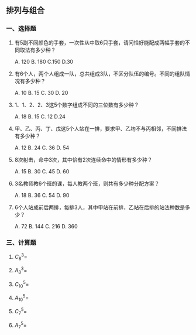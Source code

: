 ## 排列与组合

### 一、选择题

1. 有5副不同颜色的手套，一次性从中取6只手套，请问恰好能配成两幅手套的不同取法有多少种？

   A. 120   B. 180    C.150   D.30

2. 有6个人，两个人组成一队，总共组成3队，不区分队伍的编号。不同的组队情况有多少种？

   A. 10      B. 15      C. 30    D. 20

3. 1、1、2、2、3这5个数字组成不同的三位数有多少种？

   A. 18      B. 15      C. 12    D.24

4. 甲、乙、丙、丁、戊这5个人站在一排，要求甲、乙均不与丙相邻，不同排法有多少种？

   A. 12      B. 24       C. 36    D. 54

5. 8次射击，命中3次，其中恰有2次连续命中的情形有多少种？

   A. 15      B. 30       C. 45    D. 60

6. 3名教师教6个班的课，每人教两个班，则共有多少种分配方案？

   A. 18      B. 36       C. 54    D. 90

7. 6个人站成前后两排，每排3人，其中甲站在前排，乙站在后排的站法种数是多少？

   A. 72      B. 144      C. 216    D. 360



### 三、计算题

1. $C_8^3=$



2. $A_8^3=$



3. $C_{10}^5=$



4. $A_{10}^5=$



5. $C_7^5=$



6. $A_7^5=$

